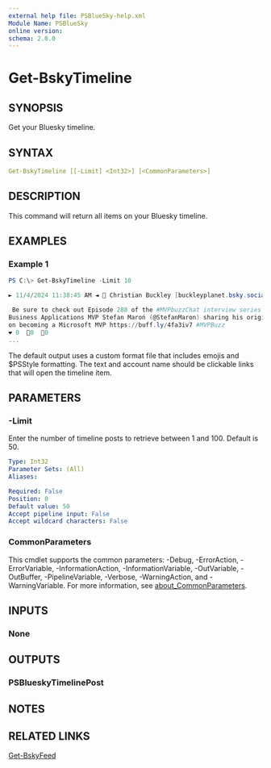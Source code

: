 ```yaml
---
external help file: PSBlueSky-help.xml
Module Name: PSBlueSky
online version:
schema: 2.0.0
---
```


# Get-BskyTimeline

## SYNOPSIS

Get your Bluesky timeline.

## SYNTAX

```yaml
Get-BskyTimeline [[-Limit] <Int32>] [<CommonParameters>]
```

## DESCRIPTION

This command will return all items on your Bluesky timeline.

## EXAMPLES

### Example 1

```powershell
PS C:\> Get-BskyTimeline -Limit 10

► 11/4/2024 11:38:45 AM ◄ 🦋 Christian Buckley [buckleyplanet.bsky.social]

 Be sure to check out Episode 288 of the #MVPbuzzChat interview series with
Business Applications MVP Stefan Maroń (@StefanMaron) sharing his origin story
on becoming a Microsoft MVP https://buff.ly/4fa3iv7 #MVPBuzz
❤ 0  📧0  💬0
...
```

The default output uses a custom format file that includes emojis and $PSStyle formatting. The text and account name should be clickable links that will open the timeline item.

## PARAMETERS

### -Limit

Enter the number of timeline posts to retrieve between 1 and 100.
Default is 50.

```yaml
Type: Int32
Parameter Sets: (All)
Aliases:

Required: False
Position: 0
Default value: 50
Accept pipeline input: False
Accept wildcard characters: False
```

### CommonParameters
This cmdlet supports the common parameters: -Debug, -ErrorAction, -ErrorVariable, -InformationAction, -InformationVariable, -OutVariable, -OutBuffer, -PipelineVariable, -Verbose, -WarningAction, and -WarningVariable. For more information, see [about_CommonParameters](http://go.microsoft.com/fwlink/?LinkID=113216).

## INPUTS

### None

## OUTPUTS

### PSBlueskyTimelinePost

## NOTES

## RELATED LINKS

[Get-BskyFeed](Get-BskyFeed.md)
